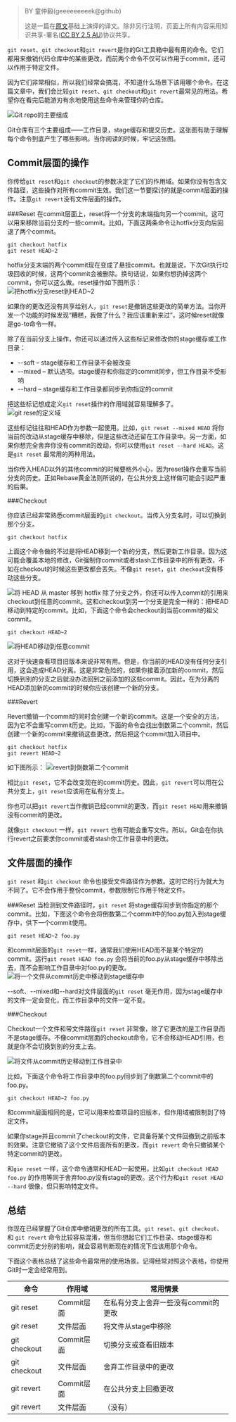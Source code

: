 > BY 童仲毅(geeeeeeeeek@github)
> 
> 这是一篇在[原文](https://www.atlassian.com/git/tutorials/resetting-checking-out-and-reverting)基础上演绎的译文。除非另行注明，页面上所有内容采用知识共享-署名([CC BY 2.5 AU](http://creativecommons.org/licenses/by/2.5/au/deed.zh))协议共享。

`git reset`、`git checkout`和`git revert`是你的Git工具箱中最有用的命令。它们都用来撤销代码仓库中的某些更改，而前两个命令不仅可以作用于commit，还可以作用于特定文件。

因为它们非常相似，所以我们经常会搞混，不知道什么场景下该用哪个命令。在这篇文章中，我们会比较`git reset`、`git checkout`和`git revert`最常见的用法。希望你在看完后能游刃有余地使用这些命令来管理你的仓库。 

![Git repo的主要组成](https://www.atlassian.com/git/images/tutorials/advanced/resetting-checking-out-and-reverting/01.svg)


Git仓库有三个主要组成——工作目录，stage缓存和提交历史。这张图有助于理解每个命令到底产生了哪些影响。当你阅读的时候，牢记这张图。

Commit层面的操作
--------------

你传给`git reset`和`git checkout`的参数决定了它们的作用域。如果你没有包含文件路径，这些操作对所有commit生效。我们这一节要探讨的就是commit层面的操作。注意`git revert`没有文件层面的操作。

###Reset
在commit层面上，reset将一个分支的末端指向另一个commit。这可以用来移除当前分支的一些commit。比如，下面这两条命令让hotfix分支向后回退了两个commit。
```
git checkout hotfix
git reset HEAD~2
```
hotfix分支末端的两个commit现在变成了悬挂commit。也就是说，下次Git执行垃圾回收的时候，这两个commit会被删除。换句话说，如果你想扔掉这两个commit，你可以这么做。reset操作如下图所示：
![把hotfix分支reset到HEAD~2](https://www.atlassian.com/git/images/tutorials/advanced/resetting-checking-out-and-reverting/02.svg)

如果你的更改还没有共享给别人，`git reset`是撤销这些更改的简单方法。当你开发一个功能的时候发现“糟糕，我做了什么？我应该重新来过”，这时候reset就像是go-to命令一样。

除了在当前分支上操作，你还可以通过传入这些标记来修改你的stage缓存或工作目录：

 - --soft – stage缓存和工作目录不会被改变
 - --mixed – 默认选项。stage缓存和你指定的commit同步，但工作目录不受影响
 - --hard – stage缓存和工作目录都同步到你指定的commit

把这些标记想成定义`git reset`操作的作用域就容易理解多了。
![git rese的定义域](https://www.atlassian.com/git/images/tutorials/advanced/resetting-checking-out-and-reverting/03.svg)

这些标记往往和HEAD作为参数一起使用。比如，`git reset --mixed HEAD` 将你当前的改动从stage缓存中移除，但是这些改动还留在工作目录中。另一方面，如果你想完全舍弃你没有commit的改动，你可以使用`git reset --hard HEAD`。这是`git reset`	最常用的两种用法。

当你传入HEAD以外的其他commit的时候要格外小心，因为reset操作会重写当前分支的历史。正如Rebase黄金法则所说的，在公共分支上这样做可能会引起严重的后果。

###Checkout

你应该已经非常熟悉commit层面的`git checkout`。当传入分支名时，可以切换到那个分支。
```
git checkout hotfix
```
上面这个命令做的不过是将HEAD移到一个新的分支，然后更新工作目录。因为这可能会覆盖本地的修改，Git强制你commit或者stash工作目录中的所有更改，不如在checkout的时候这些更改都会丢失。不像`git reset`，`git checkout`没有移动这些分支。

![将 HEAD 从 master 移到 hotfix](https://www.atlassian.com/git/images/tutorials/advanced/resetting-checking-out-and-reverting/04.svg)
除了分支之外，你还可以传入commit的引用来checkout到任意的commit。这和checkout到另一个分支是完全一样的：把HEAD移动到特定的commit。比如，下面这个命令会checkout到当前commit的祖父commit。
```
git checkout HEAD~2
```
![将HEAD移动到任意commit](https://www.atlassian.com/git/images/tutorials/advanced/resetting-checking-out-and-reverting/05.svg)

这对于快速查看项目旧版本来说非常有用。但是，你当前的HEAD没有任何分支引用，这会造成HEAD分离。这是非常危险的，如果你接着添加新的commit，然后切换到别的分支之后就没办法回到之前添加的这些commit。因此，在为分离的HEAD添加新的commit的时候你应该创建一个新的分支。

###Revert

Revert撤销一个commit的同时会创建一个新的commit。这是一个安全的方法，因为它不会重写commit历史。比如，下面的命令会找出倒数第二个commit，然后创建一个新的commit来撤销这些更改，然后把这个commit加入项目中。
```
git checkout hotfix
git revert HEAD~2
```
如下图所示：
![revert到倒数第二个commit](https://www.atlassian.com/git/images/tutorials/advanced/resetting-checking-out-and-reverting/06.svg)

相比`git reset`，它不会改变现在的commit历史。因此，`git revert`可以用在公共分支上，`git reset`应该用在私有分支上。

你也可以把`git revert`当作撤销已经commit的更改，而`git reset HEAD`用来撤销没有commit的更改。

就像`git checkout` 一样，`git revert` 也有可能会重写文件。所以，Git会在你执行revert之前要求你commit或者stash你工作目录中的更改。

文件层面的操作
-----

`git reset` 和`git checkout` 命令也接受文件路径作为参数。这时它的行为就大为不同了。它不会作用于整份commit，参数限制它作用于特定文件。

###Reset
当检测到文件路径时，`git reset` 将stage缓存同步到你指定的那个commit。比如，下面这个命令会将倒数第二个commit中的foo.py加入到stage缓存中，供下一个commit使用。
```
git reset HEAD~2 foo.py
```
和commit层面的`git reset`一样，通常我们使用HEAD而不是某个特定的commit。运行`git reset HEAD foo.py` 会将当前的foo.py从stage缓存中移除出去，而不会影响工作目录中对foo.py的更改。
![将一个文件从commit历史中移动到stage缓存中](https://www.atlassian.com/git/images/tutorials/advanced/resetting-checking-out-and-reverting/07.svg)


--soft、--mixed和--hard对文件层面的`git reset` 毫无作用，因为stage缓存中的文件一定会变化，而工作目录中的文件一定不变。

###Checkout

Checkout一个文件和带文件路径`git reset` 非常像，除了它更改的是工作目录而不是stage缓存。不像commit层面的checkout命令，它不会移动HEAD引用，也就是你不会切换到别的分支上去。

![将文件从commit历史移动到工作目录中](https://www.atlassian.com/git/images/tutorials/advanced/resetting-checking-out-and-reverting/08.svg)

比如，下面这个命令将工作目录中的foo.py同步到了倒数第二个commit中的foo.py。
```
git checkout HEAD~2 foo.py
```
和commit层面相同的是，它可以用来检查项目的旧版本，但作用域被限制到了特定文件。

如果你stage并且commit了checkout的文件，它具备将某个文件回撤到之前版本的效果。注意它撤销了这个文件后面所有的更改，而`git revert` 命令只撤销某个特定commit的更改。

和`gie reset` 一样，这个命令通常和HEAD一起使用。比如`git checkout HEAD foo.py` 的作用等同于舍弃foo.py没有stage的更改。这个行为和`git reset HEAD --hard` 很像，但只影响特定文件。

总结
-------
你现在已经掌握了Git仓库中撤销更改的所有工具。`git reset`、`git checkout`、和 `git revert` 命令比较容易混淆，但当你想起它们工作目录、stage缓存和commit历史分别的影响，就会容易判断现在的情况下应该用那个命令。

下面这个表格总结了这些命令最常用的使用场景。记得经常对照这个表格，你使用Git时一定会经常用到。

|命令|作用域|常用情景|
|---|---|---|
|git reset|	Commit层面|	在私有分支上舍弃一些没有commit的更改|
|git reset|	文件层面|	将文件从stage中移除|
|git checkout|	Commit层面|切换分支或查看旧版本|
|git checkout|	文件层面|	舍弃工作目录中的更改|
|git revert|	Commit层面|在公共分支上回撤更改|
|git revert|	文件层面|（没有）|
